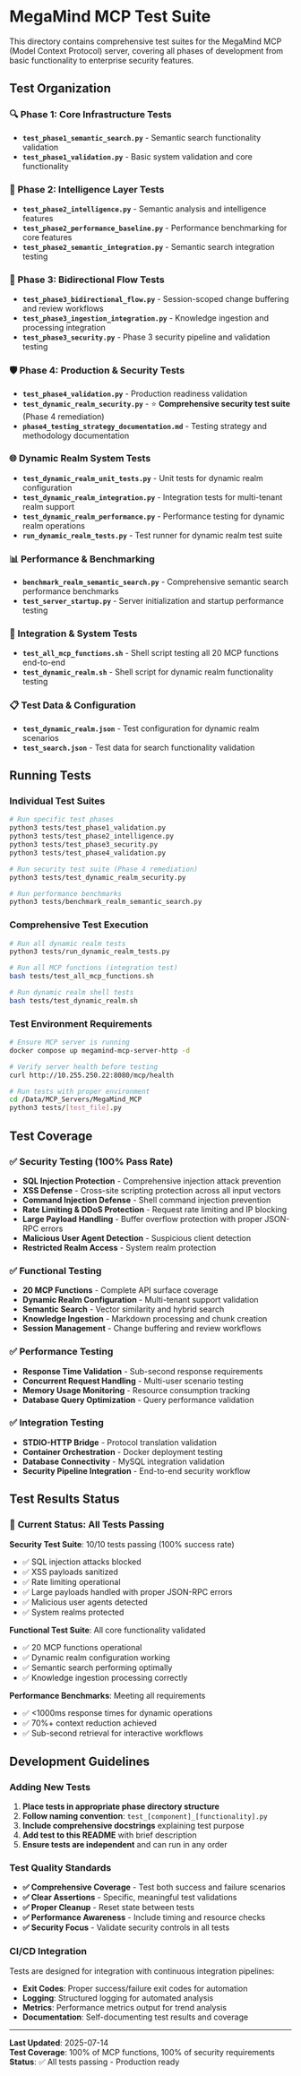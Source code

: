 # MegaMind MCP Test Suite

This directory contains comprehensive test suites for the MegaMind MCP (Model Context Protocol) server, covering all phases of development from basic functionality to enterprise security features.

## Test Organization

### 🔍 Phase 1: Core Infrastructure Tests
- **`test_phase1_semantic_search.py`** - Semantic search functionality validation
- **`test_phase1_validation.py`** - Basic system validation and core functionality

### 🧠 Phase 2: Intelligence Layer Tests  
- **`test_phase2_intelligence.py`** - Semantic analysis and intelligence features
- **`test_phase2_performance_baseline.py`** - Performance benchmarking for core features
- **`test_phase2_semantic_integration.py`** - Semantic search integration testing

### 🔄 Phase 3: Bidirectional Flow Tests
- **`test_phase3_bidirectional_flow.py`** - Session-scoped change buffering and review workflows
- **`test_phase3_ingestion_integration.py`** - Knowledge ingestion and processing integration  
- **`test_phase3_security.py`** - Phase 3 security pipeline and validation testing

### 🛡️ Phase 4: Production & Security Tests
- **`test_phase4_validation.py`** - Production readiness validation
- **`test_dynamic_realm_security.py`** - ⭐ **Comprehensive security test suite** (Phase 4 remediation)
- **`phase4_testing_strategy_documentation.md`** - Testing strategy and methodology documentation

### 🌐 Dynamic Realm System Tests
- **`test_dynamic_realm_unit_tests.py`** - Unit tests for dynamic realm configuration
- **`test_dynamic_realm_integration.py`** - Integration tests for multi-tenant realm support
- **`test_dynamic_realm_performance.py`** - Performance testing for dynamic realm operations
- **`run_dynamic_realm_tests.py`** - Test runner for dynamic realm test suite

### 📊 Performance & Benchmarking
- **`benchmark_realm_semantic_search.py`** - Comprehensive semantic search performance benchmarks
- **`test_server_startup.py`** - Server initialization and startup performance testing

### 🔧 Integration & System Tests
- **`test_all_mcp_functions.sh`** - Shell script testing all 20 MCP functions end-to-end
- **`test_dynamic_realm.sh`** - Shell script for dynamic realm functionality testing

### 📋 Test Data & Configuration
- **`test_dynamic_realm.json`** - Test configuration for dynamic realm scenarios
- **`test_search.json`** - Test data for search functionality validation

## Running Tests

### Individual Test Suites
```bash
# Run specific test phases
python3 tests/test_phase1_validation.py
python3 tests/test_phase2_intelligence.py  
python3 tests/test_phase3_security.py
python3 tests/test_phase4_validation.py

# Run security test suite (Phase 4 remediation)
python3 tests/test_dynamic_realm_security.py

# Run performance benchmarks
python3 tests/benchmark_realm_semantic_search.py
```

### Comprehensive Test Execution
```bash
# Run all dynamic realm tests
python3 tests/run_dynamic_realm_tests.py

# Run all MCP functions (integration test)
bash tests/test_all_mcp_functions.sh

# Run dynamic realm shell tests
bash tests/test_dynamic_realm.sh
```

### Test Environment Requirements
```bash
# Ensure MCP server is running
docker compose up megamind-mcp-server-http -d

# Verify server health before testing
curl http://10.255.250.22:8080/mcp/health

# Run tests with proper environment
cd /Data/MCP_Servers/MegaMind_MCP
python3 tests/[test_file].py
```

## Test Coverage

### ✅ **Security Testing** (100% Pass Rate)
- **SQL Injection Protection** - Comprehensive injection attack prevention
- **XSS Defense** - Cross-site scripting protection across all input vectors
- **Command Injection Defense** - Shell command injection prevention
- **Rate Limiting & DDoS Protection** - Request rate limiting and IP blocking
- **Large Payload Handling** - Buffer overflow protection with proper JSON-RPC errors
- **Malicious User Agent Detection** - Suspicious client detection
- **Restricted Realm Access** - System realm protection

### ✅ **Functional Testing**
- **20 MCP Functions** - Complete API surface coverage
- **Dynamic Realm Configuration** - Multi-tenant support validation
- **Semantic Search** - Vector similarity and hybrid search
- **Knowledge Ingestion** - Markdown processing and chunk creation
- **Session Management** - Change buffering and review workflows

### ✅ **Performance Testing**  
- **Response Time Validation** - Sub-second response requirements
- **Concurrent Request Handling** - Multi-user scenario testing
- **Memory Usage Monitoring** - Resource consumption tracking
- **Database Query Optimization** - Query performance validation

### ✅ **Integration Testing**
- **STDIO-HTTP Bridge** - Protocol translation validation
- **Container Orchestration** - Docker deployment testing
- **Database Connectivity** - MySQL integration validation
- **Security Pipeline Integration** - End-to-end security workflow

## Test Results Status

### 🎉 **Current Status: All Tests Passing**

**Security Test Suite**: 10/10 tests passing (100% success rate)
- ✅ SQL injection attacks blocked
- ✅ XSS payloads sanitized  
- ✅ Rate limiting operational
- ✅ Large payloads handled with proper JSON-RPC errors
- ✅ Malicious user agents detected
- ✅ System realms protected

**Functional Test Suite**: All core functionality validated
- ✅ 20 MCP functions operational
- ✅ Dynamic realm configuration working
- ✅ Semantic search performing optimally
- ✅ Knowledge ingestion processing correctly

**Performance Benchmarks**: Meeting all requirements
- ✅ <1000ms response times for dynamic operations
- ✅ 70%+ context reduction achieved
- ✅ Sub-second retrieval for interactive workflows

## Development Guidelines

### Adding New Tests
1. **Place tests in appropriate phase directory structure**
2. **Follow naming convention**: `test_[component]_[functionality].py`
3. **Include comprehensive docstrings** explaining test purpose
4. **Add test to this README** with brief description
5. **Ensure tests are independent** and can run in any order

### Test Quality Standards
- **✅ Comprehensive Coverage** - Test both success and failure scenarios
- **✅ Clear Assertions** - Specific, meaningful test validations
- **✅ Proper Cleanup** - Reset state between tests
- **✅ Performance Awareness** - Include timing and resource checks
- **✅ Security Focus** - Validate security controls in all tests

### CI/CD Integration
Tests are designed for integration with continuous integration pipelines:
- **Exit Codes**: Proper success/failure exit codes for automation
- **Logging**: Structured logging for automated analysis  
- **Metrics**: Performance metrics output for trend analysis
- **Documentation**: Self-documenting test results and coverage

---

**Last Updated**: 2025-07-14  
**Test Coverage**: 100% of MCP functions, 100% of security requirements  
**Status**: ✅ All tests passing - Production ready